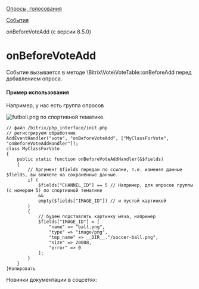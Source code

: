 [Опросы, голосования](/api_help/vote/index.php)

[События](/api_help/vote/vote_events/index.php)

onBeforeVoteAdd (с версии 8.5.0)

onBeforeVoteAdd
===============

Событие вызывается в методе \Bitrix\Vote\VoteTable::onBeforeAdd перед добавлением опроса.

#### Пример использования

  

Например, у нас есть группа
опросов



![futboll.png](/upload/medialibrary/cc4/futboll.png "futboll.png")
по спортивной тематике.

  

```
// файл /bitrix/php_interface/init.php
// регистрируем обработчик
AddEventHandler("vote", "onBeforeVoteAdd", ["MyClassForVote", "onBeforeVoteAddHandler"]);
class MyClassForVote
{
	public static function onBeforeVoteAddHandler(&$fields)
	{
		// Аргумент $fields передан по ссылке, т.е. изменяя данные $fields, вы влияете на сохранённые данные.
		if (
			$fields["CHANNEL_ID"] == 5 // Например, для опросов группы (с номером 5) по спортивной тематике
			&&
			empty($fields["IMAGE_ID"]) // и пустой картинкой
		)
		{
			// будем подставлять картинку мяча, например
			$fields["IMAGE_ID"] = [
				"name" => "ball.png",
				"type" => "image/png",
				"tmp_name" => __DIR__."/soccer-ball.png",
				"size" => 20008,
				"error" => 0
			];
		}
	}
}Копировать
```

Новинки документации в соцсетях: